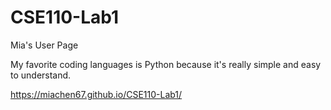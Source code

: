 # CSE110-Lab1

Mia's User Page

My favorite coding languages is Python because it's really simple and easy to understand.

https://miachen67.github.io/CSE110-Lab1/
